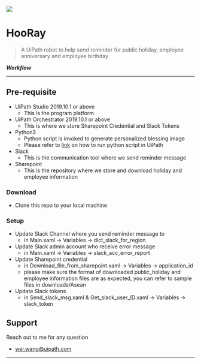 <a href="https://www.uipath.com"><img src="https://cdn.icon-icons.com/icons2/21/PNG/256/toons_homer_simpson_homersimpson_2381.png"></a>

# HooRay

> A UiPath robot to help send reminder for public holiday, employee anniversary and employee birthday

***Workflow***

---

## Pre-requisite

- UiPath Studio 2019.10.1 or above
  * This is the program platform
- UiPath Orchestrator 2019.10.1 or above
  * This is where we store Sharepoint Credential and Slack Tokens
- Python3
  * Python script is invoked to generate personalized blessing image
  * Please refer to <a href="https://docs.uipath.com/activities/docs/python-scope">link</a> on how to run python script in UiPath
- Slack
  * This is the communication tool where we send reminder message
- Sharepoint
  * This is the repository where we store and download holiday and employee information

### Download

- Clone this repo to your local machine

### Setup

- Update Slack Channel where you send reminder message to
  * in Main.xaml -> Variables -> dict_slack_for_region
- Update Slack admin account who receive error message
  * in Main.xaml -> Variables -> slack_acc_error_report
- Update Sharepoint credential
  * in Download_file_from_sharepoint.xaml -> Variables -> application_id
  * please make sure the format of downloaded public_holiday and employee information files are as expected, you can refer to sample files in downloads/Asean
- Update Slack tokens
  * in Send_slack_msg.xaml & Get_slack_user_ID.xaml -> Variables -> slack_token

## Support

Reach out to me for any question
- wei.wang@uipath.com

---
